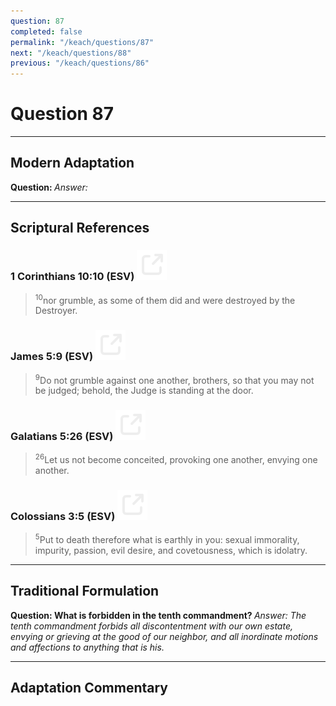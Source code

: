 ```yaml
---
question: 87
completed: false
permalink: "/keach/questions/87"
next: "/keach/questions/88"
previous: "/keach/questions/86"
---
```

# Question 87
---
## Modern Adaptation
<strong>
    Question:
</strong>

<em>
    Answer:
</em>

---
## Scriptural References
### 1 Corinthians 10:10 (ESV) <a href="https://biblegateway.com/passage/?search=1+Corinthians+10%3A10&version=ESV"><img src="/assets/svg/link.svg"/></a>
> <sup>10</sup>nor grumble, as some of them did and were destroyed by the Destroyer.

### James 5:9 (ESV) <a href="https://biblegateway.com/passage/?search=James+5%3A9&version=ESV"><img src="/assets/svg/link.svg"/></a>
> <sup>9</sup>Do not grumble against one another, brothers, so that you may not be judged; behold, the Judge is standing at the door.

### Galatians 5:26 (ESV) <a href="https://biblegateway.com/passage/?search=Galatians+5%3A26&version=ESV"><img src="/assets/svg/link.svg"/></a>
> <sup>26</sup>Let us not become conceited, provoking one another, envying one another.

### Colossians 3:5 (ESV) <a href="https://biblegateway.com/passage/?search=Colossians+3%3A5&version=ESV"><img src="/assets/svg/link.svg"/></a>
> <sup>5</sup>Put to death therefore what is earthly in you: sexual immorality, impurity, passion, evil desire, and covetousness, which is idolatry.

---
## Traditional Formulation
<strong>
    Question: What is forbidden in the tenth commandment?
</strong>

<em>
    Answer: The tenth commandment forbids all discontentment with our own estate, envying or grieving at the good of our neighbor, and all inordinate motions and affections to anything that is his.
</em>

---
## Adaptation Commentary
